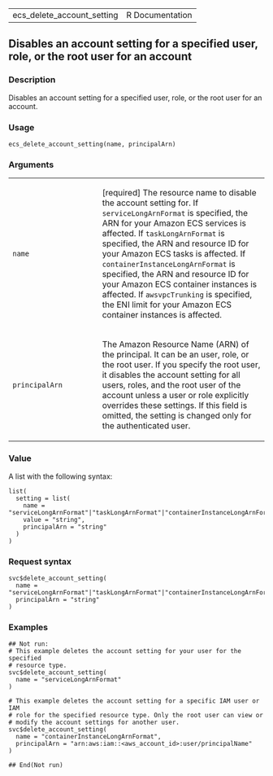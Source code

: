 <table style="width: 100%;">
<tbody>
<tr class="odd">
<td>ecs_delete_account_setting</td>
<td style="text-align: right;">R Documentation</td>
</tr>
</tbody>
</table>

## Disables an account setting for a specified user, role, or the root user for an account

### Description

Disables an account setting for a specified user, role, or the root user
for an account.

### Usage

    ecs_delete_account_setting(name, principalArn)

### Arguments

<table>
<colgroup>
<col style="width: 35%" />
<col style="width: 65%" />
</colgroup>
<tbody>
<tr class="odd">
<td><code id="ecs_delete_account_setting_:_name">name</code></td>
<td><p>[required] The resource name to disable the account setting for.
If <code>serviceLongArnFormat</code> is specified, the ARN for your
Amazon ECS services is affected. If <code>taskLongArnFormat</code> is
specified, the ARN and resource ID for your Amazon ECS tasks is
affected. If <code>containerInstanceLongArnFormat</code> is specified,
the ARN and resource ID for your Amazon ECS container instances is
affected. If <code>awsvpcTrunking</code> is specified, the ENI limit for
your Amazon ECS container instances is affected.</p></td>
</tr>
<tr class="even">
<td><code
id="ecs_delete_account_setting_:_principalArn">principalArn</code></td>
<td><p>The Amazon Resource Name (ARN) of the principal. It can be an
user, role, or the root user. If you specify the root user, it disables
the account setting for all users, roles, and the root user of the
account unless a user or role explicitly overrides these settings. If
this field is omitted, the setting is changed only for the authenticated
user.</p></td>
</tr>
</tbody>
</table>

### Value

A list with the following syntax:

    list(
      setting = list(
        name = "serviceLongArnFormat"|"taskLongArnFormat"|"containerInstanceLongArnFormat"|"awsvpcTrunking"|"containerInsights"|"fargateFIPSMode"|"tagResourceAuthorization",
        value = "string",
        principalArn = "string"
      )
    )

### Request syntax

    svc$delete_account_setting(
      name = "serviceLongArnFormat"|"taskLongArnFormat"|"containerInstanceLongArnFormat"|"awsvpcTrunking"|"containerInsights"|"fargateFIPSMode"|"tagResourceAuthorization",
      principalArn = "string"
    )

### Examples

    ## Not run: 
    # This example deletes the account setting for your user for the specified
    # resource type.
    svc$delete_account_setting(
      name = "serviceLongArnFormat"
    )

    # This example deletes the account setting for a specific IAM user or IAM
    # role for the specified resource type. Only the root user can view or
    # modify the account settings for another user.
    svc$delete_account_setting(
      name = "containerInstanceLongArnFormat",
      principalArn = "arn:aws:iam::<aws_account_id>:user/principalName"
    )

    ## End(Not run)
